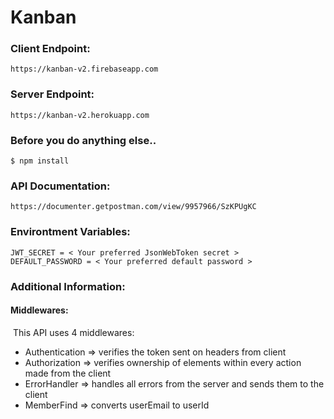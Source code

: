 # Kanban 

### Client Endpoint:

```
https://kanban-v2.firebaseapp.com
```



### Server  Endpoint:

```
https://kanban-v2.herokuapp.com
```



### Before you do anything else..

```
$ npm install
```



### API Documentation:

```
https://documenter.getpostman.com/view/9957966/SzKPUgKC
```



### Environtment Variables:

```
JWT_SECRET = < Your preferred JsonWebToken secret >
DEFAULT_PASSWORD = < Your preferred default password >
```



### Additional Information:



#### Middlewares:

​	This API uses 4 middlewares: 

- Authentication => verifies the token sent on headers from client
- Authorization => verifies ownership of elements within every action made from the client
- ErrorHandler => handles all errors from the server and sends them to the client
- MemberFind => converts userEmail to userId

